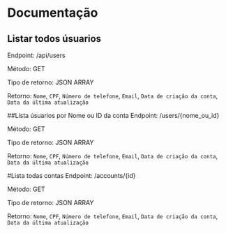 # Documentação
## Listar todos úsuarios
Endpoint: /api/users

Método: GET

Tipo de retorno: JSON ARRAY

Retorno: `Nome`, `CPF`, `Número de telefone`, `Email`, `Data de criação da conta`, `Data da última atualização`

##Lista úsuarios por Nome ou ID da conta
Endpoint: /users/{nome_ou_id}

Método: GET

Tipo de retorno: JSON ARRAY

Retorno: `Nome`, `CPF`, `Número de telefone`, `Email`, `Data de criação da conta`, `Data da última atualização`

#Lista todas contas
Endpoint: /accounts/{id}

Método: GET

Tipo de retorno: JSON ARRAY

Retorno: `Nome`, `CPF`, `Número de telefone`, `Email`, `Data de criação da conta`, `Data da última atualização`
